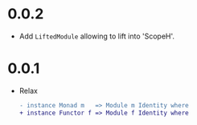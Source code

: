 # 0.0.2

- Add `LiftedModule` allowing to lift into 'ScopeH'.

# 0.0.1

- Relax 
  ```diff
  - instance Monad m   => Module m Identity where
  + instance Functor f => Module f Identity where
  ```
